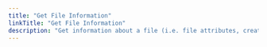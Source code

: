```yaml
---
title: "Get File Information"
linkTitle: "Get File Information"
description: "Get information about a file (i.e. file attributes, created, accessed and modified dates etc.)."
---
```

